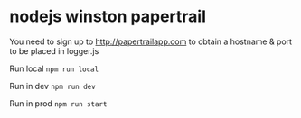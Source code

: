 # nodejs winston papertrail

You need to sign up to http://papertrailapp.com to obtain a hostname & port to be placed in logger.js

Run local ```npm run local```

Run in dev ```npm run dev```

Run in prod ```npm run start```